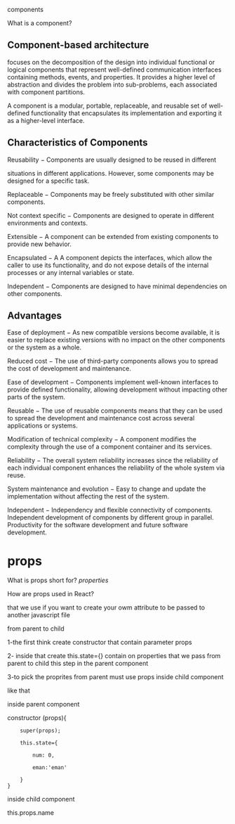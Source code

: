 components

What is a component?

## Component-based architecture

 focuses on the decomposition of the design into individual functional or logical components that represent well-defined communication interfaces containing methods, events, and properties. It provides a higher level of abstraction and divides the problem into sub-problems, each associated with component partitions.

A component is a modular, portable, replaceable, and reusable set of well-defined functionality that encapsulates its implementation and exporting it as a higher-level interface.


## Characteristics of Components


Reusability − Components are usually designed to be reused in different 


situations in different applications. However, some components may be designed 
for a specific task.


Replaceable − Components may be freely substituted with other similar components.


Not context specific − Components are designed to operate in different environments and contexts.

Extensible − A component can be extended from existing components to provide new behavior.

Encapsulated − A A component depicts the interfaces, which allow the caller to use its functionality, and do not expose details of the internal processes or any internal variables or state.

Independent − Components are designed to have minimal dependencies on other components.





## Advantages

Ease of deployment − As new compatible versions become available, it is easier to replace existing versions with no impact on the other components or the system as a whole.

Reduced cost − The use of third-party components allows you to spread the cost of development and maintenance.

Ease of development − Components implement well-known interfaces to provide defined functionality, allowing development without impacting other parts of the system.

Reusable − The use of reusable components means that they can be used to spread the development and maintenance cost across several applications or systems.

Modification of technical complexity − A component modifies the complexity through the use of a component container and its services.

Reliability − The overall system reliability increases since the reliability of each individual component enhances the reliability of the whole system via reuse.

System maintenance and evolution − Easy to change and update the implementation without affecting the rest of the system.

Independent − Independency and flexible connectivity of components. Independent development of components by different group in parallel. Productivity for the software development and future software development.

# props

What is props short for? *properties*

How are props used in React?

that we use if you want to create your owm attribute to be passed to another javascript file 

from parent to child 


1-the first think create constructor that contain parameter props

2- inside that create this.state={} contain on properties that we  pass from parent to child this step in the parent component

3-to pick the proprites from parent must use props inside  child component  

like that 
 
 inside  parent component 

constructor (props){

        super(props);

        this.state={

            num: 0,

            eman:'eman'

        }
    }

inside child component

this.props.name 